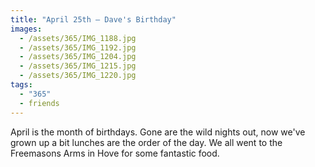 ```yaml
---
title: "April 25th — Dave's Birthday"
images:
  - /assets/365/IMG_1188.jpg
  - /assets/365/IMG_1192.jpg
  - /assets/365/IMG_1204.jpg
  - /assets/365/IMG_1215.jpg
  - /assets/365/IMG_1220.jpg
tags:
  - "365"
  - friends
---
```

April is the month of birthdays. Gone are the wild nights out, now we've grown up a bit lunches are the order of the day. We all went to the Freemasons Arms in Hove for some fantastic food.